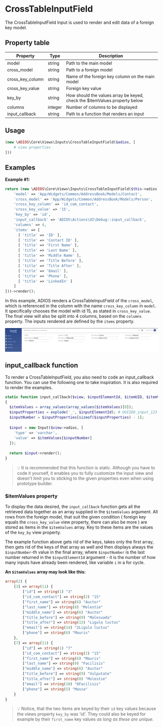 # CrossTableInputField

The CrossTableInputField Input is used to render and edit data of a foreign key model. 
## Property table

| Property | Type | Description |
|----------|------|-------------|
| model    | string | Path to the main model |
| cross_model | string | Path to a foreign model |
| cross_key_column | string | Name of the foreign key column on the main model |
| cross_key_value | string | Foreign key value |
| key_by | string | How should the values array be keyed, check the $itemValues property below  |
| columns | integer | Number of columns to be displayed |
| input_callback | string | Path to a function that renders an input |

## Usage

```php
(new \ADIOS\Core\Views\Inputs\CrossTableInputField($adios, [
	# view properties
]))
```
## Examples

**Example #1:**
```php
return (new \ADIOS\Core\Views\Inputs\CrossTableInputField($this->adios, [  
    'model' => 'App/Widgets/Common/AddressBook/Models/Contact',  
    'cross_model' => 'App/Widgets/Common/AddressBook/Models/Person',  
    'cross_key_column' => 'id_com_contact',  
    'cross_key_value' => '15',  
    'key_by' => 'id',  
    'input_callback' => 'ADIOS\Actions\UI\Debug::input_callback',
    'columns' => 4, 
    'items' => [  
      [ 'title' => 'ID' ],  
      [ 'title' => 'Contact ID' ],  
      [ 'title' => 'First Name' ],  
      [ 'title' => 'Last Name' ],  
      [ 'title' => 'Middle Name' ],  
      [ 'title' => 'Title Before' ],  
      [ 'title' => 'Title After' ],  
      [ 'title' => 'Email' ],  
      [ 'title' => 'Phone' ],  
      [ 'title' => 'LinkedIn' ]
    ]
]))->render();
```

In this example, ADIOS renders a CrossTableInputField of the `cross_model`, which is referenced in the column with the name `cross_key_column` in `model`.  It specifically chooses the model with id 15, as stated in `cross_key_value`. The final view will also be split into 4 columns, based on the `columns` property. The inputs rendered are defined by the `items` property.

![Example 01](../../../resources/img/CrossTableInputField_example_01.png)

## input_callback function

To render a CrossTableInputField, you also need to code an input_callback function. You can use the following one to take inspiration. It is also required to render the examples.

```php
static function input_callback($view, $inputElementId, $itemUID, $itemValues): string  
{  
  $itemValues = array_values(array_values($itemValues)[0]);  
  $inputProperties = explode('_', $inputElementId); # UUIIDD_input_123  
  $inputNumber = $inputProperties[sizeof($inputProperties) - 1];  
  
  $input = new Input($view->adios, [  
    'type' => 'varchar',  
    'value' => $itemValues[$inputNumber]  
  ]);  
  
  return $input->render();  
}
```

> :bulb: It is recommended that this function is static. Although you have to code it yourself, it enables you to fully customize the input view and doesn't limit you to sticking to the given properties even when using prototype builder.

### $itemValues property

To display the data desired, the `input_callback` function gets all the retrieved data together as an array supplied in the `$itemValues` argument. All rows from the foreign model, that suit the given condition ( foreign key equals the `cross_key_value` view property, there can also be more ) are stored as items in the `$itemValues` array. Key to these items are the values of the `key_by` view property. 

The example function above gets rid of the keys, takes only the first array, then gets rid of the keys of that array as well and then displays always the `$inputNumber`-th value in the final array, where `$inputNumber` is the last number returned in the `$inputElementId` argument - it is the number of how many inputs have already been rendered, like variable `i` in a for cycle.

**An `$itemValues` array may look like this:**

```php
array(2) {
    [3] => array(11) {
        ["id"] => string(1) "3"
        ["id_com_contact"] => string(2) "15"
        ["first_name"] => string(6) "Auctor"
        ["last_name"] => string(8) "Molestie"
        ["middle_name"] => string(6) "Auctor"
        ["title_before"] => string(9) "Malesuada"
        ["title_after"] => string(13) "Ligula luctus"
        ["email"] => string(14) "2Ligula luctus"
        ["phone"] => string(6) "Mauris"
    },
    [7] => array(11) {
        ["id"] => string(1) "7"
        ["id_com_contact"] => string(2) "15"
        ["first_name"] => string(6) "Mauris"
        ["last_name"] => string(9) "Facilisis"
        ["middle_name"] => string(6) "Auctor"
        ["title_before"] => string(9) "Vulputate"
        ["title_after"] => string(8) "Molestie"
        ["email"] => string(10) "6Facilisis"
        ["phone"] => string(5) "Massa"
    }
}
```

> :bulb: Notice, that the two items are keyed by their `id` key values because the views property `key_by` was 'id'. They could also be keyed for example by their `first_name` key values *as long as these are unique.*